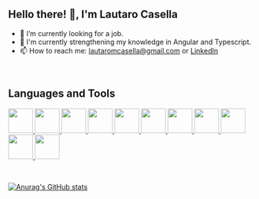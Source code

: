## Hello there! 👋, I'm Lautaro Casella

- 🔭 I’m currently looking for a job.
- 🌱 I'm currently strengthening my knowledge in Angular and Typescript.
- 📫 How to reach me: lautaromcasella@gmail.com or [LinkedIn](https://www.linkedin.com/in/lautaro-casella-b990a6216/)

</br>

## Languages and Tools

<p align="left">
  <a href="https://www.w3schools.com/html/">
    <img height="50" src="https://icongr.am/devicon/html5-original.svg?size=128&color=6f2cf5">
  </a>

  <a href="https://www.w3schools.com/css/">
    <img height="50" src="https://icongr.am/devicon/css3-original.svg?size=128&color=6f2cf5">
  <a/>
    
  <a href="https://www.w3schools.com/js/default.asp">
    <img height="50" src="https://icongr.am/devicon/javascript-original.svg?size=128&color=6f2cf5">
  <a/>
  
  <a href="https://www.typescriptlang.org/">
    <img height="50" src="https://icongr.am/devicon/typescript-original.svg?size=128&color=6f2cf5">
  <a/>
   
  <a href="https://angular.io/">
    <img height="50" src="https://icongr.am/devicon/angularjs-original.svg?size=128&color=currentColor">
  <a/>
    
  <a href="https://es.reactjs.org/">
    <img height="50" src="https://icongr.am/devicon/react-original.svg?size=128&color=6f2cf5">
  <a/>
    
  <a href="https://www.w3schools.com/sql/sql_intro.asp#:~:text=What%20is%20SQL%3F,for%20Standardization%20(ISO)%20in%201987">
    <img height="50" src="https://static-00.iconduck.com/assets.00/sql-database-generic-icon-380x512-ez505zus.png">
  <a/>
    
  <a href="https://www.postman.com/">
    <img height="50" src="https://uxwing.com/wp-content/themes/uxwing/download/brands-and-social-media/postman-icon.png">
  <a/>
   
  <a href="https://getbootstrap.com/">
    <img height="50" src="https://icongr.am/devicon/bootstrap-plain.svg?size=128&color=6f2cf5">
  <a/>
    
  <a href="https://git-scm.com/">
    <img height="50" src="https://icongr.am/devicon/git-original.svg?size=128&color=6f2cf5">
  <a/>
    
  <a href="https://www.figma.com/">
    <img height="50" src="https://i.pinimg.com/originals/66/8c/cc/668cccb3f734f342e07c0185e6d9a975.png">
  <a/>
</p>

</br>

[![Anurag's GitHub stats](https://github-readme-stats.vercel.app/api?username=lmcasella)](https://github.com/anuraghazra/github-readme-stats)

<!--
**lmcasella/lmcasella** is a ✨ _special_ ✨ repository because its `README.md` (this file) appears on your GitHub profile.

Here are some ideas to get you started:

- 👯 I’m looking to collaborate on ...
- 🤔 I’m looking for help with ...
- 💬 Ask me about ...
- 😄 Pronouns: ...
- ⚡ Fun fact: ...
-->
